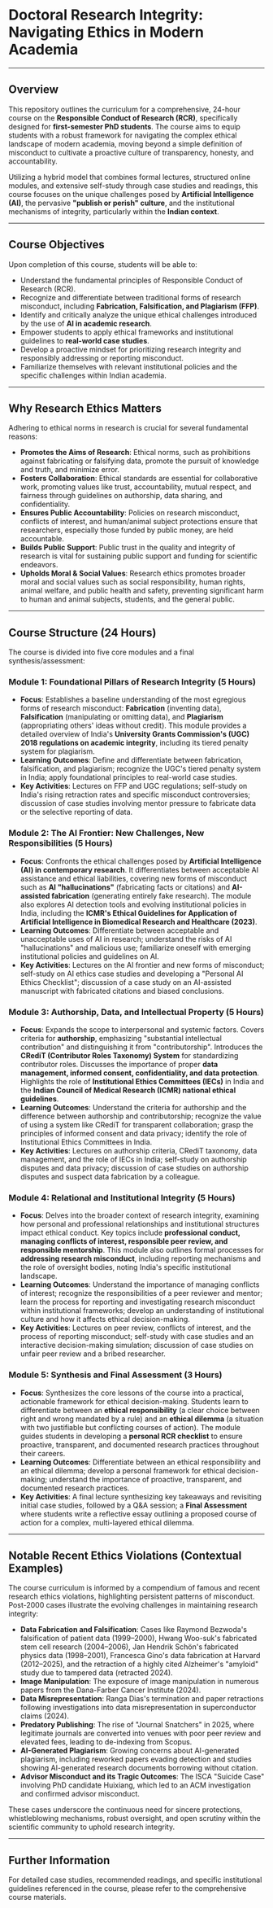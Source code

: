 
# Doctoral Research Integrity: Navigating Ethics in Modern Academia

---

## Overview

This repository outlines the curriculum for a comprehensive, 24-hour course on the **Responsible Conduct of Research (RCR)**, specifically designed for **first-semester PhD students**. The course aims to equip students with a robust framework for navigating the complex ethical landscape of modern academia, moving beyond a simple definition of misconduct to cultivate a proactive culture of transparency, honesty, and accountability.

Utilizing a hybrid model that combines formal lectures, structured online modules, and extensive self-study through case studies and readings, this course focuses on the unique challenges posed by **Artificial Intelligence (AI)**, the pervasive **"publish or perish" culture**, and the institutional mechanisms of integrity, particularly within the **Indian context**.

---

## Course Objectives

Upon completion of this course, students will be able to:
*   Understand the fundamental principles of Responsible Conduct of Research (RCR).
*   Recognize and differentiate between traditional forms of research misconduct, including **Fabrication, Falsification, and Plagiarism (FFP)**.
*   Identify and critically analyze the unique ethical challenges introduced by the use of **AI in academic research**.
*   Empower students to apply ethical frameworks and institutional guidelines to **real-world case studies**.
*   Develop a proactive mindset for prioritizing research integrity and responsibly addressing or reporting misconduct.
*   Familiarize themselves with relevant institutional policies and the specific challenges within Indian academia.

---

## Why Research Ethics Matters

Adhering to ethical norms in research is crucial for several fundamental reasons:
*   **Promotes the Aims of Research**: Ethical norms, such as prohibitions against fabricating or falsifying data, promote the pursuit of knowledge and truth, and minimize error.
*   **Fosters Collaboration**: Ethical standards are essential for collaborative work, promoting values like trust, accountability, mutual respect, and fairness through guidelines on authorship, data sharing, and confidentiality.
*   **Ensures Public Accountability**: Policies on research misconduct, conflicts of interest, and human/animal subject protections ensure that researchers, especially those funded by public money, are held accountable.
*   **Builds Public Support**: Public trust in the quality and integrity of research is vital for sustaining public support and funding for scientific endeavors.
*   **Upholds Moral & Social Values**: Research ethics promotes broader moral and social values such as social responsibility, human rights, animal welfare, and public health and safety, preventing significant harm to human and animal subjects, students, and the general public.

---

## Course Structure (24 Hours)

The course is divided into five core modules and a final synthesis/assessment:

### **Module 1: Foundational Pillars of Research Integrity (5 Hours)**
*   **Focus**: Establishes a baseline understanding of the most egregious forms of research misconduct: **Fabrication** (inventing data), **Falsification** (manipulating or omitting data), and **Plagiarism** (appropriating others' ideas without credit). This module provides a detailed overview of India's **University Grants Commission's (UGC) 2018 regulations on academic integrity**, including its tiered penalty system for plagiarism.
*   **Learning Outcomes**: Define and differentiate between fabrication, falsification, and plagiarism; recognize the UGC's tiered penalty system in India; apply foundational principles to real-world case studies.
*   **Key Activities**: Lectures on FFP and UGC regulations; self-study on India's rising retraction rates and specific misconduct controversies; discussion of case studies involving mentor pressure to fabricate data or the selective reporting of data.

### **Module 2: The AI Frontier: New Challenges, New Responsibilities (5 Hours)**
*   **Focus**: Confronts the ethical challenges posed by **Artificial Intelligence (AI) in contemporary research**. It differentiates between acceptable AI assistance and ethical liabilities, covering new forms of misconduct such as **AI "hallucinations"** (fabricating facts or citations) and **AI-assisted fabrication** (generating entirely fake research). The module also explores AI detection tools and evolving institutional policies in India, including the **ICMR's Ethical Guidelines for Application of Artificial Intelligence in Biomedical Research and Healthcare (2023)**.
*   **Learning Outcomes**: Differentiate between acceptable and unacceptable uses of AI in research; understand the risks of AI "hallucinations" and malicious use; familiarize oneself with emerging institutional policies and guidelines on AI.
*   **Key Activities**: Lectures on the AI frontier and new forms of misconduct; self-study on AI ethics case studies and developing a "Personal AI Ethics Checklist"; discussion of a case study on an AI-assisted manuscript with fabricated citations and biased conclusions.

### **Module 3: Authorship, Data, and Intellectual Property (5 Hours)**
*   **Focus**: Expands the scope to interpersonal and systemic factors. Covers criteria for **authorship**, emphasizing "substantial intellectual contribution" and distinguishing it from "contributorship". Introduces the **CRediT (Contributor Roles Taxonomy) System** for standardizing contributor roles. Discusses the importance of proper **data management, informed consent, confidentiality, and data protection**. Highlights the role of **Institutional Ethics Committees (IECs)** in India and the **Indian Council of Medical Research (ICMR) national ethical guidelines**.
*   **Learning Outcomes**: Understand the criteria for authorship and the difference between authorship and contributorship; recognize the value of using a system like CRediT for transparent collaboration; grasp the principles of informed consent and data privacy; identify the role of Institutional Ethics Committees in India.
*   **Key Activities**: Lectures on authorship criteria, CRediT taxonomy, data management, and the role of IECs in India; self-study on authorship disputes and data privacy; discussion of case studies on authorship disputes and suspect data fabrication by a colleague.

### **Module 4: Relational and Institutional Integrity (5 Hours)**
*   **Focus**: Delves into the broader context of research integrity, examining how personal and professional relationships and institutional structures impact ethical conduct. Key topics include **professional conduct, managing conflicts of interest, responsible peer review, and responsible mentorship**. This module also outlines formal processes for **addressing research misconduct**, including reporting mechanisms and the role of oversight bodies, noting India's specific institutional landscape.
*   **Learning Outcomes**: Understand the importance of managing conflicts of interest; recognize the responsibilities of a peer reviewer and mentor; learn the process for reporting and investigating research misconduct within institutional frameworks; develop an understanding of institutional culture and how it affects ethical decision-making.
*   **Key Activities**: Lectures on peer review, conflicts of interest, and the process of reporting misconduct; self-study with case studies and an interactive decision-making simulation; discussion of case studies on unfair peer review and a bribed researcher.

### **Module 5: Synthesis and Final Assessment (3 Hours)**
*   **Focus**: Synthesizes the core lessons of the course into a practical, actionable framework for ethical decision-making. Students learn to differentiate between an **ethical responsibility** (a clear choice between right and wrong mandated by a rule) and an **ethical dilemma** (a situation with two justifiable but conflicting courses of action). The module guides students in developing a **personal RCR checklist** to ensure proactive, transparent, and documented research practices throughout their careers.
*   **Learning Outcomes**: Differentiate between an ethical responsibility and an ethical dilemma; develop a personal framework for ethical decision-making; understand the importance of proactive, transparent, and documented research practices.
*   **Key Activities**: A final lecture synthesizing key takeaways and revisiting initial case studies, followed by a Q&A session; a **Final Assessment** where students write a reflective essay outlining a proposed course of action for a complex, multi-layered ethical dilemma.

---

## Notable Recent Ethics Violations (Contextual Examples)

The course curriculum is informed by a compendium of famous and recent research ethics violations, highlighting persistent patterns of misconduct. Post-2000 cases illustrate the evolving challenges in maintaining research integrity:
*   **Data Fabrication and Falsification**: Cases like Raymond Bezwoda's falsification of patient data (1999–2000), Hwang Woo-suk's fabricated stem cell research (2004–2006), Jan Hendrik Schön's fabricated physics data (1998–2001), Francesca Gino's data fabrication at Harvard (2012–2025), and the retraction of a highly cited Alzheimer's "amyloid" study due to tampered data (retracted 2024).
*   **Image Manipulation**: The exposure of image manipulation in numerous papers from the Dana-Farber Cancer Institute (2024).
*   **Data Misrepresentation**: Ranga Dias's termination and paper retractions following investigations into data misrepresentation in superconductor claims (2024).
*   **Predatory Publishing**: The rise of "Journal Snatchers" in 2025, where legitimate journals are converted into venues with poor peer review and elevated fees, leading to de-indexing from Scopus.
*   **AI-Generated Plagiarism**: Growing concerns about AI-generated plagiarism, including reworked papers evading detection and studies showing AI-generated research documents borrowing without citation.
*   **Advisor Misconduct and its Tragic Outcomes**: The ISCA "Suicide Case" involving PhD candidate Huixiang, which led to an ACM investigation and confirmed advisor misconduct.

These cases underscore the continuous need for sincere protections, whistleblowing mechanisms, robust oversight, and open scrutiny within the scientific community to uphold research integrity.

---

## Further Information

For detailed case studies, recommended readings, and specific institutional guidelines referenced in the course, please refer to the comprehensive course materials.
```
